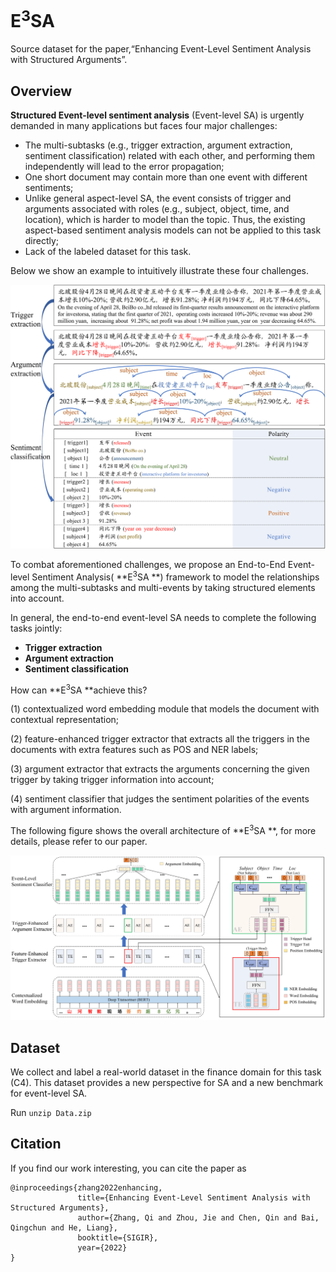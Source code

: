 # E<sup>3</sup>SA

Source dataset for the paper,“Enhancing Event-Level Sentiment Analysis with Structured Arguments”. 

## Overview

**Structured Event-level sentiment analysis** (Event-level SA)  is urgently demanded in many applications but faces four major challenges:

- The multi-subtasks (e.g., trigger extraction, argument extraction, sentiment classification) related with each other, and performing them independently will lead to the error propagation;
- One short document may contain more than one event with different sentiments;
- Unlike general aspect-level SA, the event consists of trigger and arguments associated with roles (e.g., subject, object, time, and location), which is harder to model than the topic. Thus, the existing aspect-based sentiment analysis models can not be applied to this task directly;
- Lack of the labeled dataset for this task. 

Below we show an example to intuitively illustrate these four challenges.

![Example](Example.png)

To combat aforementioned challenges, we propose an End-to-End Event-level Sentiment Analysis( **E<sup>3</sup>SA **) framework to model the relationships among the multi-subtasks and multi-events by taking structured elements into account. 

In general, the end-to-end event-level SA needs to complete the following tasks jointly:

- **Trigger extraction**
- **Argument extraction**
- **Sentiment classification**

How can **E<sup>3</sup>SA **achieve this?

(1) contextualized word embedding module that models the document with contextual representation; 

(2) feature-enhanced trigger extractor that extracts all the triggers in the documents with extra features such as POS and NER labels; 

(3) argument extractor that extracts the arguments concerning the given trigger by taking trigger information into account; 

(4) sentiment classifier that judges the sentiment polarities of the events with argument information.

The following figure shows the overall architecture of  **E<sup>3</sup>SA **, for more details, please refer to our paper.

![Framework](Framework.png)

## Dataset

We collect and label a real-world dataset in the finance domain for this task (C4). This dataset provides a new perspective for SA and a new benchmark for event-level SA.

Run `unzip Data.zip`

## Citation
If you find our work interesting, you can cite the paper as

```
@inproceedings{zhang2022enhancing,
               title={Enhancing Event-Level Sentiment Analysis with Structured Arguments},
               author={Zhang, Qi and Zhou, Jie and Chen, Qin and Bai, Qingchun and He, Liang},
               booktitle={SIGIR},
               year={2022}
}
```
